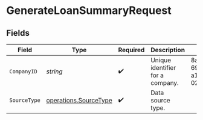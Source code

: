 # GenerateLoanSummaryRequest


## Fields

| Field                                                                 | Type                                                                  | Required                                                              | Description                                                           | Example                                                               |
| --------------------------------------------------------------------- | --------------------------------------------------------------------- | --------------------------------------------------------------------- | --------------------------------------------------------------------- | --------------------------------------------------------------------- |
| `CompanyID`                                                           | *string*                                                              | :heavy_check_mark:                                                    | Unique identifier for a company.                                      | 8a210b68-6988-11ed-a1eb-0242ac120002                                  |
| `SourceType`                                                          | [operations.SourceType](../../../pkg/models/operations/sourcetype.md) | :heavy_check_mark:                                                    | Data source type.                                                     |                                                                       |